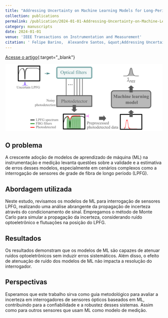 ```yaml
---
title: "Addressing Uncertainty on Machine Learning Models for Long-Period Fiber Grating Signal Conditioning Using Monte Carlo Method"
collection: publications
permalink: /publication/2024-01-01-Addressing-Uncertainty-on-Machine-Learning-Models-for-Long-Period-Fiber-Grating-Signal-Conditioning-Using-Monte-Carlo-Method
category: manuscripts
date: 2024-01-01
venue: 'IEEE Transactions on Instrumentation and Measurement'
citation: ' Felipe Barino,  Alexandre Santos, &quot;Addressing Uncertainty on Machine Learning Models for Long-Period Fiber Grating Signal Conditioning Using Monte Carlo Method.&quot; IEEE Transactions on Instrumentation and Measurement, 2024.'
---
```


[Acesse o artigo](https://doi.org/10.1109/TIM.2024.3350133){:target="_blank"}

<img src="/images/graphical_abstract_uncertainty.png">

## O problema

A crescente adoção de modelos de aprendizado de máquina (ML) na instrumentação e medição levanta questões sobre a validade e a estimativa de erros desses modelos, especialmente em cenários complexos como a interrogação de sensores de grade de fibra de longo período (LPFG).

## Abordagem utilizada

Neste estudo, revisamos os modelos de ML para interrogação de sensores LPFG, realizando uma análise abrangente da propagação de incerteza através do condicionamento de sinal. Empregamos o método de Monte Carlo para simular a propagação da incerteza, considerando ruído optoeletrônico e flutuações na posição do LPFG.

## Resultados

Os resultados demonstram que os modelos de ML são capazes de atenuar ruídos optoeletrônicos sem induzir erros sistemáticos. Além disso, o efeito de atenuação de ruído dos modelos de ML não impacta a resolução do interrogador.

## Perspectivas

Esperamos que este trabalho sirva como guia metodológico para avaliar a incerteza em interrogadores de sensores ópticos baseados em ML, contribuindo para a confiabilidade e a robustez desses sistemas. Assim como para outros sensores que usam ML como modelo de medição.

